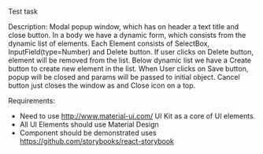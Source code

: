 Test task

Description:
Modal popup window, which has on header a text title and close button. In a body we have a dynamic form, which consists from the dynamic list of elements.
Each Element consists of SelectBox, InputField(type=Number) and Delete button. If user clicks on Delete button, element will be removed from the list.
Below dynamic list we have a Create button to create new element in the list.
When User clicks on Save button, popup will be closed and params will be passed to initial object. Cancel button just closes the window as and Close icon on
a top.

Requirements:
-	Need to use http://www.material-ui.com/ UI Kit as a core of UI elements.
-	All UI Elements should use Material Design
-	Component should be demonstrated uses https://github.com/storybooks/react-storybook
